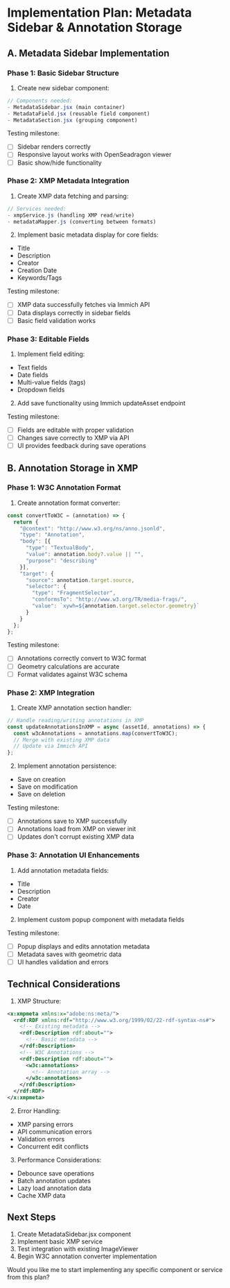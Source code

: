 # Implementation Plan: Metadata Sidebar & Annotation Storage

## A. Metadata Sidebar Implementation

### Phase 1: Basic Sidebar Structure
1. Create new sidebar component:
```javascript
// Components needed:
- MetadataSidebar.jsx (main container)
- MetadataField.jsx (reusable field component)
- MetadataSection.jsx (grouping component)
```

Testing milestone:
- [ ] Sidebar renders correctly
- [ ] Responsive layout works with OpenSeadragon viewer
- [ ] Basic show/hide functionality

### Phase 2: XMP Metadata Integration
1. Create XMP data fetching and parsing:
```javascript
// Services needed:
- xmpService.js (handling XMP read/write)
- metadataMapper.js (converting between formats)
```

2. Implement basic metadata display for core fields:
- Title
- Description
- Creator
- Creation Date
- Keywords/Tags

Testing milestone:
- [ ] XMP data successfully fetches via Immich API
- [ ] Data displays correctly in sidebar fields
- [ ] Basic field validation works

### Phase 3: Editable Fields
1. Implement field editing:
- Text fields
- Date fields
- Multi-value fields (tags)
- Dropdown fields

2. Add save functionality using Immich updateAsset endpoint

Testing milestone:
- [ ] Fields are editable with proper validation
- [ ] Changes save correctly to XMP via API
- [ ] UI provides feedback during save operations

## B. Annotation Storage in XMP

### Phase 1: W3C Annotation Format
1. Create annotation format converter:
```javascript
const convertToW3C = (annotation) => {
  return {
    "@context": "http://www.w3.org/ns/anno.jsonld",
    "type": "Annotation",
    "body": [{
      "type": "TextualBody",
      "value": annotation.body?.value || "",
      "purpose": "describing"
    }],
    "target": {
      "source": annotation.target.source,
      "selector": {
        "type": "FragmentSelector",
        "conformsTo": "http://www.w3.org/TR/media-frags/",
        "value": `xywh=${annotation.target.selector.geometry}`
      }
    }
  };
};
```

Testing milestone:
- [ ] Annotations correctly convert to W3C format
- [ ] Geometry calculations are accurate
- [ ] Format validates against W3C schema

### Phase 2: XMP Integration
1. Create XMP annotation section handler:
```javascript
// Handle reading/writing annotations in XMP
const updateAnnotationsInXMP = async (assetId, annotations) => {
  const w3cAnnotations = annotations.map(convertToW3C);
  // Merge with existing XMP data
  // Update via Immich API
};
```

2. Implement annotation persistence:
- Save on creation
- Save on modification
- Save on deletion

Testing milestone:
- [ ] Annotations save to XMP successfully
- [ ] Annotations load from XMP on viewer init
- [ ] Updates don't corrupt existing XMP data

### Phase 3: Annotation UI Enhancements
1. Add annotation metadata fields:
- Title
- Description
- Creator
- Date

2. Implement custom popup component with metadata fields

Testing milestone:
- [ ] Popup displays and edits annotation metadata
- [ ] Metadata saves with geometric data
- [ ] UI handles validation and errors

## Technical Considerations

1. XMP Structure:
```xml
<x:xmpmeta xmlns:x="adobe:ns:meta/">
  <rdf:RDF xmlns:rdf="http://www.w3.org/1999/02/22-rdf-syntax-ns#">
    <!-- Existing metadata -->
    <rdf:Description rdf:about="">
      <!-- Basic metadata -->
    </rdf:Description>
    <!-- W3C Annotations -->
    <rdf:Description rdf:about="">
      <w3c:annotations>
        <!-- Annotation array -->
      </w3c:annotations>
    </rdf:Description>
  </rdf:RDF>
</x:xmpmeta>
```

2. Error Handling:
- XMP parsing errors
- API communication errors
- Validation errors
- Concurrent edit conflicts

3. Performance Considerations:
- Debounce save operations
- Batch annotation updates
- Lazy load annotation data
- Cache XMP data

## Next Steps

1. Create MetadataSidebar.jsx component
2. Implement basic XMP service
3. Test integration with existing ImageViewer
4. Begin W3C annotation converter implementation

Would you like me to start implementing any specific component or service from this plan?
